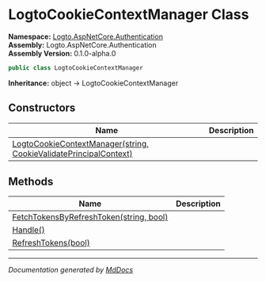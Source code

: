 ﻿<!--  
  <auto-generated>   
    The contents of this file were generated by a tool.  
    Changes to this file may be list if the file is regenerated  
  </auto-generated>   
-->

# LogtoCookieContextManager Class

**Namespace:** [Logto.AspNetCore.Authentication](../index.md)  
**Assembly:** Logto.AspNetCore.Authentication  
**Assembly Version:** 0.1.0\-alpha.0

```csharp
public class LogtoCookieContextManager
```

**Inheritance:** object → LogtoCookieContextManager

## Constructors

| Name                                                                                       | Description |
| ------------------------------------------------------------------------------------------ | ----------- |
| [LogtoCookieContextManager(string, CookieValidatePrincipalContext)](constructors/index.md) |             |

## Methods

| Name                                                                            | Description |
| ------------------------------------------------------------------------------- | ----------- |
| [FetchTokensByRefreshToken(string, bool)](methods/FetchTokensByRefreshToken.md) |             |
| [Handle()](methods/Handle.md)                                                   |             |
| [RefreshTokens(bool)](methods/RefreshTokens.md)                                 |             |

___

*Documentation generated by [MdDocs](https://github.com/ap0llo/mddocs)*
